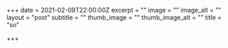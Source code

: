 +++
date = 2021-02-09T22:00:00Z
excerpt = ""
image = ""
image_alt = ""
layout = "post"
subtitle = ""
thumb_image = ""
thumb_image_alt = ""
title = "so"

+++
